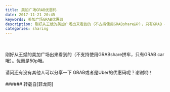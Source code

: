 ```yaml
---
title: 美加广场GRAB优惠码
date: 2017-11-21 20:45
keywords: 美加广场GRAB优惠码
description: 刚好从王斌的美加广场出来看到的（不支持使用GRABshare拼车，只有GRAB car哦）。优惠是50p哦。请问还有没有其他人可以分享一下 GRAB或者是Uber的优惠码呢？谢谢哟！
categories: sharing
---
```

<td class="t_f" id="postmessage_989862">

<br/>
<br/>
刚好从王斌的美加广场出来看到的（不支持使用GRABshare拼车，只有GRAB car哦）。优惠是50p哦。<br/>
<br/>
请问还有没有其他人可以分享一下 GRAB或者是Uber的优惠码呢？谢谢哟！<br/>
<br/>
<img alt="" border="0" class="zoom" data-cf-modified-39a2f079c50904e24338d3f2-="" file="http://www.flw.ph/data/appbyme/upload/image/201711/21/95CYzYEEVRaG.jpg" id="aimg_BT4XY" lazyloadthumb="1" onclick="" onmouseover="" src="http://www.flw.ph/data/appbyme/upload/image/201711/21/95CYzYEEVRaG.jpg"/><br/>
</td>
###### 转载自[菲龙网]